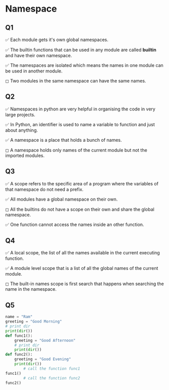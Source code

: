 # Namespace




## Q1


✅ Each module gets it's own global namespaces.

✅ The builtin functions that can be used in any module are called
**builtin** and have their own namespace.

✅ The namespaces are isolated which means the names in one module can be
used in another module.

◻ Two modules in the same namespace can have the same names.


## Q2

✅ Namespaces in python are very helpful in organising the code in very
large projects.

✅ In Python, an identifier is used to name a variable to function and
just about anything.

✅ A namespace is a place that holds a bunch of names.

◻ A namespace holds only names of the current module but not the
imported modules.

## Q3

✅ A scope refers to the specific area of a program where the variables
of that namespace do not need a prefix.

✅ All modules have a global namespace on their own.

◻ All the builtins do not have a scope on their own and share the global
namespace.

✅ One function cannot access the names inside an other function.

## Q4

✅ A local scope, the list of all the names available in the current
executing function.

✅ A module level scope that is a list of all the global names of the
current module.

◻ The built-in names scope is first search that happens when searching
the name in the namespace.

## Q5

```python
name = "Ram"
greeting = "Good Morning"
# print dir
print(dir())
def func1():
	greeting = "Good Afternoon"
	# print dir
	print(dir())
def func2():
	greeting = "Good Evening"
	print(dir())
		# call the function func1
func1()
		# call the function func2
func2()
```
